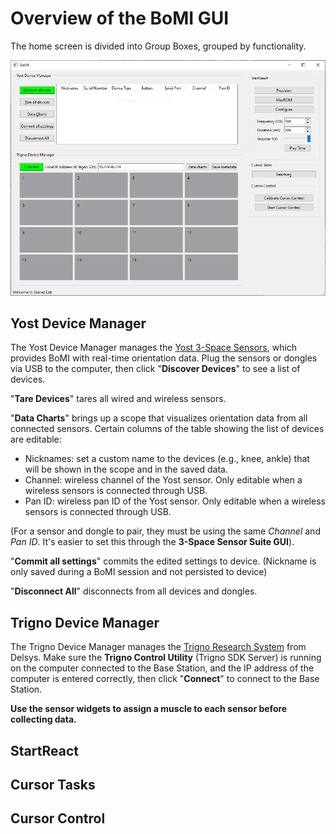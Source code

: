 # Overview of the BoMI GUI

The home screen is divided into Group Boxes, grouped by functionality.

![BoMI Screenshot](./img/bomi-home.PNG)

## Yost Device Manager

The Yost Device Manager manages the [Yost 3-Space Sensors](https://yostlabs.com/3-space-sensors/), which provides BoMI with real-time orientation data. Plug the sensors or dongles via USB to the computer, then click "**Discover Devices**" to see a list of devices.

"**Tare Devices**" tares all wired and wireless sensors.

"**Data Charts**" brings up a scope that visualizes orientation data from all connected sensors. Certain columns of the table showing the list of devices are editable:

- Nicknames: set a custom name to the devices (e.g., knee, ankle) that will be shown in the scope and in the saved data.
- Channel: wireless channel of the Yost sensor. Only editable when a wireless sensors is connected through USB.
- Pan ID: wireless pan ID of the Yost sensor. Only editable when a wireless sensors is connected through USB.

(For a sensor and dongle to pair, they must be using the same _Channel_ and _Pan ID_. It's easier to set this through the **3-Space Sensor Suite GUI**).

"**Commit all settings**" commits the edited settings to device. (Nickname is only saved during a BoMI session and not persisted to device)

"**Disconnect All**" disconnects from all devices and dongles.

## Trigno Device Manager

The Trigno Device Manager manages the [Trigno Research System](https://delsys.com/trigno/) from Delsys. Make sure the **Trigno Control Utility** (Trigno SDK Server) is running on the computer connected to the Base Station, and the IP address of the computer is entered correctly, then click "**Connect**" to connect to the Base Station.

**Use the sensor widgets to assign a muscle to each sensor before collecting data.**

## StartReact

## Cursor Tasks

## Cursor Control
